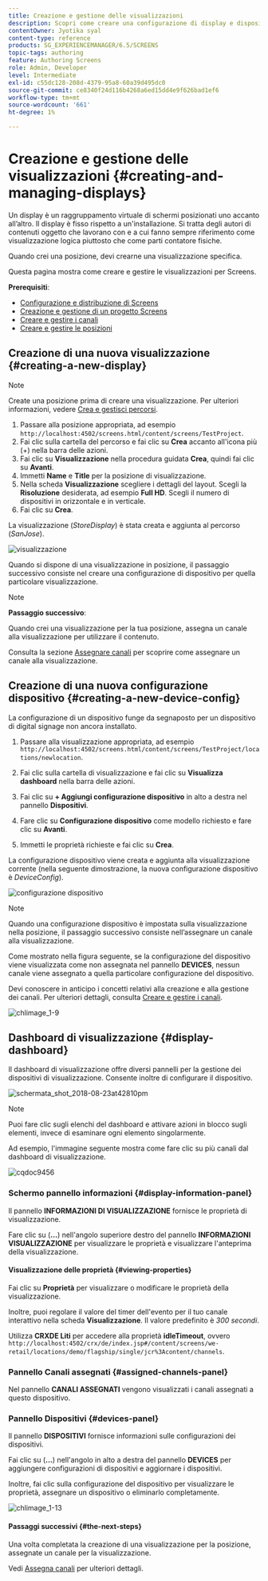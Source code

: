 ```yaml
---
title: Creazione e gestione delle visualizzazioni
description: Scopri come creare una configurazione di display e dispositivi in AEM Screens. Inoltre, scopri il dashboard di visualizzazione.
contentOwner: Jyotika syal
content-type: reference
products: SG_EXPERIENCEMANAGER/6.5/SCREENS
topic-tags: authoring
feature: Authoring Screens
role: Admin, Developer
level: Intermediate
exl-id: c55dc128-208d-4379-95a8-60a39d495dc0
source-git-commit: ce8340f24d116b4268a6ed15dd4e9f626bad1ef6
workflow-type: tm+mt
source-wordcount: '661'
ht-degree: 1%

---
```


# Creazione e gestione delle visualizzazioni {#creating-and-managing-displays}

Un display è un raggruppamento virtuale di schermi posizionati uno accanto all’altro. Il display è fisso rispetto a un&#39;installazione. Si tratta degli autori di contenuti oggetto che lavorano con e a cui fanno sempre riferimento come visualizzazione logica piuttosto che come parti contatore fisiche.

Quando crei una posizione, devi crearne una visualizzazione specifica.

Questa pagina mostra come creare e gestire le visualizzazioni per Screens.

**Prerequisiti**:

* [Configurazione e distribuzione di Screens](configuring-screens-introduction.md)
* [Creazione e gestione di un progetto Screens](creating-a-screens-project.md)
* [Creare e gestire i canali](managing-channels.md)
* [Creare e gestire le posizioni](managing-locations.md)

## Creazione di una nuova visualizzazione {#creating-a-new-display}

>[!NOTE]
>
>Create una posizione prima di creare una visualizzazione. Per ulteriori informazioni, vedere [Crea e gestisci percorsi](managing-locations.md).

1. Passare alla posizione appropriata, ad esempio `http://localhost:4502/screens.html/content/screens/TestProject`.
1. Fai clic sulla cartella del percorso e fai clic su **Crea** accanto all&#39;icona più (+) nella barra delle azioni.
1. Fai clic su **Visualizzazione** nella procedura guidata **Crea**, quindi fai clic su **Avanti**.
1. Immetti **Name** e **Title** per la posizione di visualizzazione.
1. Nella scheda **Visualizzazione** scegliere i dettagli del layout. Scegli la **Risoluzione** desiderata, ad esempio **Full HD**. Scegli il numero di dispositivi in orizzontale e in verticale.
1. Fai clic su **Crea**.

La visualizzazione (*StoreDisplay*) è stata creata e aggiunta al percorso (*SanJose*).

![visualizzazione](assets/display.gif)

Quando si dispone di una visualizzazione in posizione, il passaggio successivo consiste nel creare una configurazione di dispositivo per quella particolare visualizzazione.

>[!NOTE]
>
>**Passaggio successivo**:
>
>Quando crei una visualizzazione per la tua posizione, assegna un canale alla visualizzazione per utilizzare il contenuto.
>
>Consulta la sezione [Assegnare canali](channel-assignment.md) per scoprire come assegnare un canale alla visualizzazione.

## Creazione di una nuova configurazione dispositivo {#creating-a-new-device-config}

La configurazione di un dispositivo funge da segnaposto per un dispositivo di digital signage non ancora installato.

1. Passare alla visualizzazione appropriata, ad esempio `http://localhost:4502/screens.html/content/screens/TestProject/locations/newlocation`.
1. Fai clic sulla cartella di visualizzazione e fai clic su **Visualizza dashboard** nella barra delle azioni.
1. Fai clic su **+ Aggiungi configurazione dispositivo** in alto a destra nel pannello **Dispositivi**.

1. Fare clic su **Configurazione dispositivo** come modello richiesto e fare clic su **Avanti**.

1. Immetti le proprietà richieste e fai clic su **Crea**.

La configurazione dispositivo viene creata e aggiunta alla visualizzazione corrente (nella seguente dimostrazione, la nuova configurazione dispositivo è *DeviceConfig*).

![configurazione dispositivo](assets/deviceconfig.gif)

>[!NOTE]
>
>Quando una configurazione dispositivo è impostata sulla visualizzazione nella posizione, il passaggio successivo consiste nell’assegnare un canale alla visualizzazione.
>
>Come mostrato nella figura seguente, se la configurazione del dispositivo viene visualizzata come non assegnata nel pannello **DEVICES**, nessun canale viene assegnato a quella particolare configurazione del dispositivo.
>
>Devi conoscere in anticipo i concetti relativi alla creazione e alla gestione dei canali. Per ulteriori dettagli, consulta [Creare e gestire i canali](managing-channels.md).

![chlimage_1-9](assets/chlimage_1-9.png)

## Dashboard di visualizzazione {#display-dashboard}

Il dashboard di visualizzazione offre diversi pannelli per la gestione dei dispositivi di visualizzazione. Consente inoltre di configurare il dispositivo.

![schermata_shot_2018-08-23at42810pm](assets/screen_shot_2018-08-23at42810pm.png)

>[!NOTE]
>
>Puoi fare clic sugli elenchi del dashboard e attivare azioni in blocco sugli elementi, invece di esaminare ogni elemento singolarmente.
>
>Ad esempio, l&#39;immagine seguente mostra come fare clic su più canali dal dashboard di visualizzazione.

![cqdoc9456](assets/cqdoc9456.gif)

### Schermo pannello informazioni {#display-information-panel}

Il pannello **INFORMAZIONI DI VISUALIZZAZIONE** fornisce le proprietà di visualizzazione.

Fare clic su (**...**) nell&#39;angolo superiore destro del pannello **INFORMAZIONI VISUALIZZAZIONE** per visualizzare le proprietà e visualizzare l&#39;anteprima della visualizzazione.


#### Visualizzazione delle proprietà {#viewing-properties}

Fai clic su **Proprietà** per visualizzare o modificare le proprietà della visualizzazione.

Inoltre, puoi regolare il valore del timer dell&#39;evento per il tuo canale interattivo nella scheda **Visualizzazione**. Il valore predefinito è *300 secondi*.

Utilizza **CRXDE Liti** per accedere alla proprietà **idleTimeout**, ovvero `http://localhost:4502/crx/de/index.jsp#/content/screens/we-retail/locations/demo/flagship/single/jcr%3Acontent/channels`.


### Pannello Canali assegnati {#assigned-channels-panel}

Nel pannello **CANALI ASSEGNATI** vengono visualizzati i canali assegnati a questo dispositivo.


### Pannello Dispositivi {#devices-panel}

Il pannello **DISPOSITIVI** fornisce informazioni sulle configurazioni dei dispositivi.

Fai clic su (**...**) nell&#39;angolo in alto a destra del pannello **DEVICES** per aggiungere configurazioni di dispositivi e aggiornare i dispositivi.

Inoltre, fai clic sulla configurazione del dispositivo per visualizzare le proprietà, assegnare un dispositivo o eliminarlo completamente.

![chlimage_1-13](assets/chlimage_1-13.png)

#### Passaggi successivi {#the-next-steps}

Una volta completata la creazione di una visualizzazione per la posizione, assegnate un canale per la visualizzazione.

Vedi [Assegna canali](channel-assignment.md) per ulteriori dettagli.

